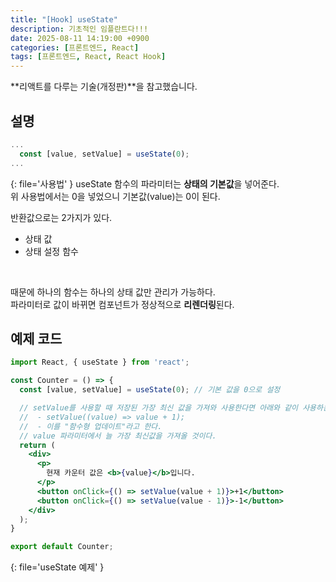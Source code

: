 ```yaml
---
title: "[Hook] useState"
description: 기초적인 임플란트다!!!
date: 2025-08-11 14:19:00 +0900
categories: [프론트엔드, React]
tags: [프론트엔드, React, React Hook]
---
```


**리액트를 다루는 기술(개정판)**을 참고했습니다.

## 설명
```jsx
...
  const [value, setValue] = useState(0);
...
```
{: file='사용법' }
useState 함수의 파라미터는 **상태의 기본값**을 넣어준다. <br>
위 사용법에서는 0을 넣었으니 기본값(value)는 0이 된다. <br>

반환값으로는 2가지가 있다.
 - 상태 값
 - 상태 설정 함수
<br>

때문에 하나의 함수는 하나의 상태 값만 관리가 가능하다. <br>
파라미터로 값이 바뀌면 컴포넌트가 정상적으로 **리렌더링**된다.


## 예제 코드
```jsx
import React, { useState } from 'react';

const Counter = () => {
  const [value, setValue] = useState(0); // 기본 값을 0으로 설정

  // setValue를 사용할 때 저장된 가장 최신 값을 가져와 사용한다면 아래와 같이 사용하는게 제일 좋다.
  //  - setValue((value) => value + 1);
  //  - 이를 "함수형 업데이트"라고 한다.
  // value 파라미터에서 늘 가장 최신값을 가져올 것이다.
  return (
    <div>
      <p>
        현재 카운터 값은 <b>{value}</b>입니다.
      </p>
      <button onClick={() => setValue(value + 1)}>+1</button>
      <button onClick={() => setValue(value - 1)}>-1</button>
    </div>
  );
}

export default Counter;
```
{: file='useState 예제' }
